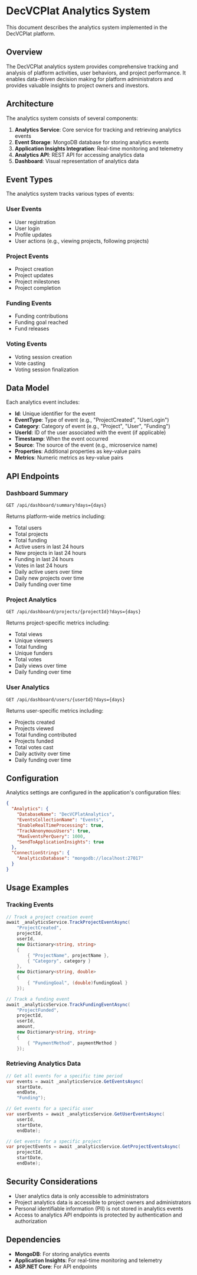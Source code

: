 # DecVCPlat Analytics System

This document describes the analytics system implemented in the DecVCPlat platform.

## Overview

The DecVCPlat analytics system provides comprehensive tracking and analysis of platform activities, user behaviors, and project performance. It enables data-driven decision making for platform administrators and provides valuable insights to project owners and investors.

## Architecture

The analytics system consists of several components:

1. **Analytics Service**: Core service for tracking and retrieving analytics events
2. **Event Storage**: MongoDB database for storing analytics events
3. **Application Insights Integration**: Real-time monitoring and telemetry
4. **Analytics API**: REST API for accessing analytics data
5. **Dashboard**: Visual representation of analytics data

## Event Types

The analytics system tracks various types of events:

### User Events
- User registration
- User login
- Profile updates
- User actions (e.g., viewing projects, following projects)

### Project Events
- Project creation
- Project updates
- Project milestones
- Project completion

### Funding Events
- Funding contributions
- Funding goal reached
- Fund releases

### Voting Events
- Voting session creation
- Vote casting
- Voting session finalization

## Data Model

Each analytics event includes:

- **Id**: Unique identifier for the event
- **EventType**: Type of event (e.g., "ProjectCreated", "UserLogin")
- **Category**: Category of event (e.g., "Project", "User", "Funding")
- **UserId**: ID of the user associated with the event (if applicable)
- **Timestamp**: When the event occurred
- **Source**: The source of the event (e.g., microservice name)
- **Properties**: Additional properties as key-value pairs
- **Metrics**: Numeric metrics as key-value pairs

## API Endpoints

### Dashboard Summary

```
GET /api/dashboard/summary?days={days}
```

Returns platform-wide metrics including:
- Total users
- Total projects
- Total funding
- Active users in last 24 hours
- New projects in last 24 hours
- Funding in last 24 hours
- Votes in last 24 hours
- Daily active users over time
- Daily new projects over time
- Daily funding over time

### Project Analytics

```
GET /api/dashboard/projects/{projectId}?days={days}
```

Returns project-specific metrics including:
- Total views
- Unique viewers
- Total funding
- Unique funders
- Total votes
- Daily views over time
- Daily funding over time

### User Analytics

```
GET /api/dashboard/users/{userId}?days={days}
```

Returns user-specific metrics including:
- Projects created
- Projects viewed
- Total funding contributed
- Projects funded
- Total votes cast
- Daily activity over time
- Daily funding over time

## Configuration

Analytics settings are configured in the application's configuration files:

```json
{
  "Analytics": {
    "DatabaseName": "DecVCPlatAnalytics",
    "EventsCollectionName": "Events",
    "EnableRealTimeProcessing": true,
    "TrackAnonymousUsers": true,
    "MaxEventsPerQuery": 1000,
    "SendToApplicationInsights": true
  },
  "ConnectionStrings": {
    "AnalyticsDatabase": "mongodb://localhost:27017"
  }
}
```

## Usage Examples

### Tracking Events

```csharp
// Track a project creation event
await _analyticsService.TrackProjectEventAsync(
    "ProjectCreated",
    projectId,
    userId,
    new Dictionary<string, string>
    {
        { "ProjectName", projectName },
        { "Category", category }
    },
    new Dictionary<string, double>
    {
        { "FundingGoal", (double)fundingGoal }
    });

// Track a funding event
await _analyticsService.TrackFundingEventAsync(
    "ProjectFunded",
    projectId,
    userId,
    amount,
    new Dictionary<string, string>
    {
        { "PaymentMethod", paymentMethod }
    });
```

### Retrieving Analytics Data

```csharp
// Get all events for a specific time period
var events = await _analyticsService.GetEventsAsync(
    startDate,
    endDate,
    "Funding");

// Get events for a specific user
var userEvents = await _analyticsService.GetUserEventsAsync(
    userId,
    startDate,
    endDate);

// Get events for a specific project
var projectEvents = await _analyticsService.GetProjectEventsAsync(
    projectId,
    startDate,
    endDate);
```

## Security Considerations

- User analytics data is only accessible to administrators
- Project analytics data is accessible to project owners and administrators
- Personal identifiable information (PII) is not stored in analytics events
- Access to analytics API endpoints is protected by authentication and authorization

## Dependencies

- **MongoDB**: For storing analytics events
- **Application Insights**: For real-time monitoring and telemetry
- **ASP.NET Core**: For API endpoints
